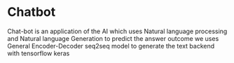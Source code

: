 # Chatbot
Chat-bot is an application of the AI which uses Natural language processing and Natural language Generation to predict the answer outcome
we uses General Encoder-Decoder seq2seq model to generate the text backend with tensorflow keras
